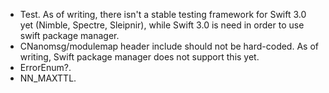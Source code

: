 - Test. As of writing, there isn't a stable testing framework for Swift 3.0
  yet (Nimble, Spectre, Sleipnir), while Swift 3.0 is need in order to use
  swift package manager.
- CNanomsg/modulemap header include should not be hard-coded. As of writing,
  Swift package manager does not support this yet.
- ErrorEnum?.
- NN_MAXTTL.
